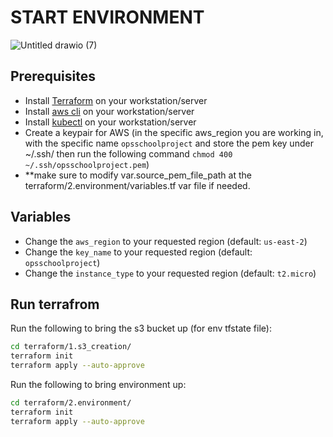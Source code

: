 # START ENVIRONMENT
![Untitled drawio (7)](https://user-images.githubusercontent.com/57751780/230970493-acc7a77a-a4a7-49c9-b2db-fbaef04dd323.png)



## Prerequisites
- Install [Terraform](https://learn.hashicorp.com/tutorials/terraform/install-cli) on your workstation/server
- Install [aws cli](https://docs.aws.amazon.com/cli/latest/userguide/install-cliv2.html) on your workstation/server
- Install [kubectl](https://kubernetes.io/docs/tasks/tools/install-kubectl/) on your workstation/server
- Create a keypair for AWS (in the specific aws_region you are working in, with the specific name ```opsschoolproject``` and store the pem key under ~/.ssh/ then run the following command ```chmod 400 ~/.ssh/opsschoolproject.pem```)
- **make sure to modify var.source_pem_file_path at the terraform/2.environment/variables.tf var file if needed.

## Variables
- Change the ```aws_region``` to your requested region (default: ```us-east-2```)
- Change the ```key_name``` to your requested region (default: ```opsschoolproject```)
- Change the ```instance_type``` to your requested region (default: ```t2.micro```)

## Run terrafrom
Run the following to bring the s3 bucket up (for env tfstate file):
```bash
cd terraform/1.s3_creation/
terraform init
terraform apply --auto-approve
```

Run the following to bring environment up:
```bash
cd terraform/2.environment/
terraform init
terraform apply --auto-approve
```
